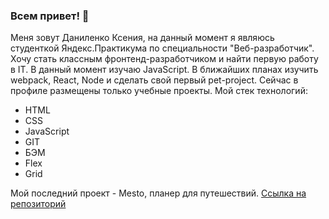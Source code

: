 ### Всем привет! 👋
Меня зовут Даниленко Ксения, на данный момент я являюсь студенткой Яндекс.Практикума по специальности "Веб-разработчик". Хочу стать классным фронтенд-разработчиком и найти первую работу в IT. В данный момент изучаю JavaScript. В ближайших планах изучить webpack, React, Node и сделать свой первый pet-project. Сейчас в профиле размещены только учебные проекты. Мой стек технологий: 
- HTML
- CSS
- JavaScript
- GIT
- БЭМ
- Flex
- Grid

Мой последний проект - Mesto, планер для путешествий. [Ссылка на репозиторий](https://github.com/KseniiaDanilenko/mesto)

<!--
**KseniiaDanilenko/KseniiaDanilenko** is a ✨ _special_ ✨ repository because its `README.md` (this file) appears on your GitHub profile.

Here are some ideas to get you started:

- 🔭 I’m currently working on ...
- 🌱 I’m currently learning ...
- 👯 I’m looking to collaborate on ...
- 🤔 I’m looking for help with ...
- 💬 Ask me about ...
- 📫 How to reach me: ...
- 😄 Pronouns: ...
- ⚡ Fun fact: ...
-->
